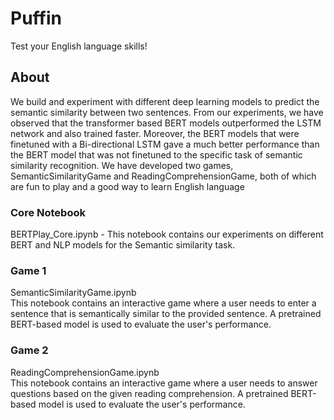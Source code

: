 # Puffin
Test your English language skills!

## About
We build and experiment with different deep learning models to predict the semantic similarity between two sentences. From our experiments, we have observed that the transformer based BERT models outperformed the LSTM network and also trained faster. Moreover, the BERT models that were finetuned with a Bi-directional LSTM gave a much better performance than the BERT model that was not finetuned to the specific task of semantic similarity recognition. We have developed two games, SemanticSimilarityGame and ReadingComprehensionGame, both of which are fun to play and a good way to learn English language

### Core Notebook
BERTPlay_Core.ipynb - This notebook contains our experiments on different BERT and NLP models for the Semantic similarity task.

### Game 1
SemanticSimilarityGame.ipynb<br>
This notebook contains an interactive game where a user needs to enter a sentence that is semantically similar to the provided sentence. A pretrained BERT-based model is used to evaluate the user's performance. 


### Game 2
ReadingComprehensionGame.ipynb <br>
This notebook contains an interactive game where a user needs to answer questions based on the given reading comprehension. A pretrained BERT-based model is used to evaluate the user's performance. 
